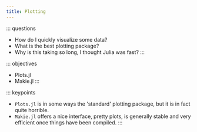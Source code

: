 ```yaml
---
title: Plotting
---
```


::: questions
- How do I quickly visualize some data?
- What is the best plotting package?
- Why is this taking so long, I thought Julia was fast?
:::

::: objectives
- Plots.jl
- Makie.jl
:::

::: keypoints
- `Plots.jl` is in some ways the 'standard' plotting package, but it is in fact quite horrible.
- `Makie.jl` offers a nice interface, pretty plots, is generally stable and very efficient once things have been compiled.
:::

